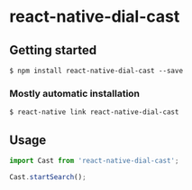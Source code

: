 # react-native-dial-cast

## Getting started

`$ npm install react-native-dial-cast --save`

### Mostly automatic installation

`$ react-native link react-native-dial-cast`

## Usage
```javascript
import Cast from 'react-native-dial-cast';

Cast.startSearch();
```
